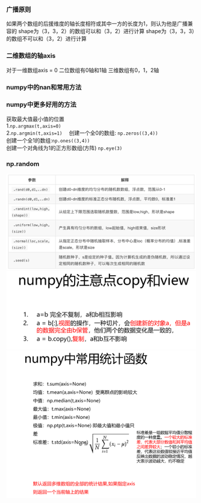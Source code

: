 ### 广播原则
如果两个数组的后援维度的轴长度相符或其中一方的长度为1，则认为他是广播兼容的
shape为（3，3，2）的数组可以和（3，2）进行计算
shape为（3，3，3）的数组不可以和（3，2）进行计算
### 二维数组的轴axis
对于一维数组axis = 0
二位数组有0轴和1轴
三维数组有0，1，2轴
 ### numpy中的nan和常用方法
### numpy中更多好用的方法
  获取最大值最小值的位置  
  1.```np.argmax(t,axis=0)```  
  2.```np.argmin(t,axis=1)  ```
创建一个全0的数组: ```np.zeros((3,4))```   
创建一个全1的数组:```np.ones((3,4)) ```   
创建一个对角线为1的正方形数组(方阵) ```np.eye(3) ```

### np.random
![img_1.png](img/img_1.png)
![img.png](img/img.png)
![img.png](img/img3.png)